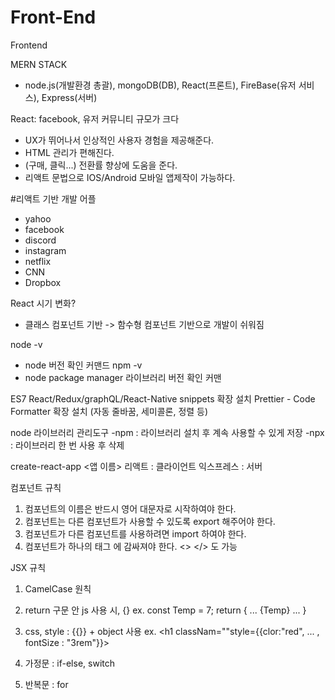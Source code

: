 # Front-End
Frontend

MERN STACK
- node.js(개발환경 총괄), mongoDB(DB), React(프론트), FireBase(유저 서비스), Express(서버) 

React: facebook, 유저 커뮤니티 규모가 크다
- UX가 뛰어나서 인상적인 사용자 경험을 제공해준다. 
- HTML 관리가 편해진다. 
- (구매, 클릭...) 전환률 향상에 도움을 준다. 
- 리액트 문법으로 IOS/Android 모바일 앱제작이 가능하다. 

#리액트 기반 개발 어플
- yahoo
- facebook
- discord
- instagram
- netflix
- CNN
- Dropbox

React 시기 변화?
- 클래스 컴포넌트 기반 -> 함수형 컴포넌트 기반으로 개발이 쉬워짐


node -v 
- node 버전 확인 커맨드 
npm -v
- node package manager 라이브러리 버전 확인 커맨

ES7 React/Redux/graphQL/React-Native snippets 확장 설치
Prettier - Code Formatter 확장 설치 (자동 줄바꿈, 세미콜론, 정렬 등)

node 라이브러리 관리도구
-npm : 라이브러리 설치 후 계속 사용할 수 있게 저장
-npx : 라이브러리 한 번 사용 후 삭제

create-react-app <앱 이름>
리액트 : 클라이언트
익스프레스 : 서버

컴포넌트 규칙
1. 컴포넌트의 이름은 반드시 영어 대문자로 시작하여야 한다.
2. 컴포넌트는 다른 컴포넌트가 사용할 수 있도록 export 해주어야 한다. 
3. 컴포넌트가 다른 컴포넌트를 사용하려면 import 하여야 한다. 
4. 컴포넌트가 하나의 태그 에 감싸져야 한다. <> </> 도 가능 

JSX 규칙
1. CamelCase 원칙
2. return 구문 안 js 사용 시, {}
ex. const Temp = 7; 
return {
...
  {Temp}
...
}
3. css, style : {{}} + object 사용
ex. <h1 classNam=""style={{clor:"red", ... , fontSize : "3rem"}}> 

1. 가정문 : if-else, switch
2. 반복문 : for
